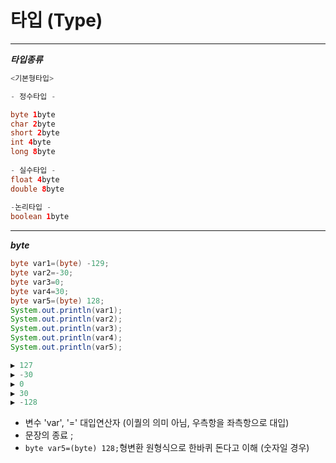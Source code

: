 # 타입 (Type)

***
***타입종류***

```java
<기본형타입>

- 정수타입 -

byte 1byte
char 2byte
short 2byte
int 4byte
long 8byte
		  
- 실수타입 -
float 4byte
double 8byte
		  
-논리타입 -
boolean 1byte
```
***
***byte***
```java
byte var1=(byte) -129;
byte var2=-30;
byte var3=0;
byte var4=30;
byte var5=(byte) 128;
System.out.println(var1);
System.out.println(var2);
System.out.println(var3);
System.out.println(var4);
System.out.println(var5);

▶️ 127
▶️ -30
▶️ 0
▶️ 30
▶️ -128
```
- 변수 'var', '=' 대입연산자 (이퀄의 의미 아님, 우측항을 좌측항으로 대입)
- 문장의 종료 ;
- `byte var5=(byte) 128;`형변환 원형식으로 한바퀴 돈다고 이해 (숫자일 경우)
